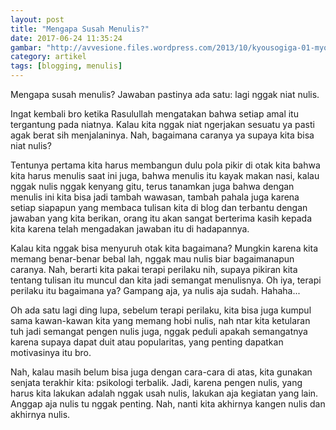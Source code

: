 ```yaml
---
layout: post
title: "Mengapa Susah Menulis?"
date: 2017-06-24 11:35:24
gambar: "http://avvesione.files.wordpress.com/2013/10/kyousogiga-01-myoue-flashback-childhood-yukata-writing-bored.jpg"
category: artikel
tags: [blogging, menulis]
---
```


Mengapa susah menulis? Jawaban pastinya ada satu: lagi nggak niat nulis.

Ingat kembali bro ketika Rasulullah mengatakan bahwa setiap amal itu tergantung pada niatnya. Kalau kita nggak niat ngerjakan sesuatu ya pasti agak berat sih menjalaninya. Nah, bagaimana caranya ya supaya kita bisa niat nulis?

Tentunya pertama kita harus membangun dulu pola pikir di otak kita bahwa kita harus menulis saat ini juga, bahwa menulis itu kayak makan nasi, kalau nggak nulis nggak kenyang gitu, terus tanamkan juga bahwa dengan menulis ini kita bisa jadi tambah wawasan, tambah pahala juga karena setiap siapapun yang membaca tulisan kita di blog dan terbantu dengan jawaban yang kita berikan, orang itu akan sangat berterima kasih kepada kita karena telah mengadakan jawaban itu di hadapannya.

Kalau kita nggak bisa menyuruh otak kita bagaimana? Mungkin karena kita memang benar-benar bebal lah, nggak mau nulis biar bagaimanapun caranya. Nah, berarti kita pakai terapi perilaku nih, supaya pikiran kita tentang tulisan itu muncul dan kita jadi semangat menulisnya. Oh iya, terapi perilaku itu bagaimana ya? Gampang aja, ya nulis aja sudah. Hahaha...

Oh ada satu lagi ding lupa, sebelum terapi perilaku, kita bisa juga kumpul sama kawan-kawan kita yang memang hobi nulis, nah ntar kita ketularan tuh jadi semangat pengen nulis juga, nggak peduli apakah semangatnya karena supaya dapat duit atau popularitas, yang penting dapatkan motivasinya itu bro.

Nah, kalau masih belum bisa juga dengan cara-cara di atas, kita gunakan senjata terakhir kita: psikologi terbalik. Jadi, karena pengen nulis, yang harus kita lakukan adalah nggak usah nulis, lakukan aja kegiatan yang lain. Anggap aja nulis tu nggak penting. Nah, nanti kita akhirnya kangen nulis dan akhirnya nulis.